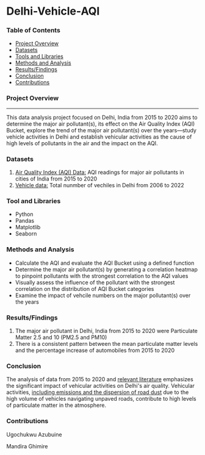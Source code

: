 # Delhi-Vehicle-AQI

### Table of Contents
- [Project Overview](#project-overview)
- [Datasets](#datasets)
- [Tools and Libraries](#tool-and-libraries)
- [Methods and Analysis](#methods-and-analysis)
- [Results/Findings](#resultsfindings)
- [Conclusion](#conclusion)
- [Contributions](contributions)

### Project Overview
---

This data analysis project focused on Delhi, India from 2015 to 2020 aims to determine the major air pollutant(s), its effect on the Air Quality Index (AQI) Bucket, explore the trend of the major air pollutant(s) over the years—study vehicle activities in Delhi and establish vehicular activities as the cause of high levels of pollutants in the air and the impact on the AQI.


### Datasets
1. [Air Quality Index (AQI) Data:](https://www.kaggle.com/datasets/rohanrao/air-quality-data-in-india/data) AQI readings for major air pollutants in cities of India from 2015 to 2020
2. [Vehicle data:](https://data.opencity.in/dataset/delhi-vehicle-registrations-data/resource/c9c2925f-4442-48ee-bacf-543d69931493?view_id=a730e71e-9937-413e-a4b6-6cd87a872c4c) Total nunmber of vechiles in Delhi from 2006 to 2022

### Tool and Libraries 
- Python
- Pandas
- Matplotlib
- Seaborn

### Methods and Analysis
- Calculate the AQI and evaluate the AQI Bucket using a defined function 
- Determine the major air pollutant(s) by generating a correlation heatmap to pinpoint pollutants with the strongest correlation to the AQI values
- Visually assess the influence of the pollutant with the strongest correlation on the distribution of AQI Bucket categories
-  Examine the impact of vehcile numbers on the major pollutant(s) over the years 


### Results/Findings
1. The major air pollutant in Delhi, India from 2015 to 2020 were Particulate Matter 2.5 and 10 (PM2.5 and PM10)
2. There is a consistent pattern between the mean particulate matter levels and the percentage increase of automobiles from 2015 to 2020

### Conclusion
The analysis of data from 2015 to 2020 and [relevant literature](https://doi.org/10.4103/0970-0218.106617) emphasizes the significant impact of vehicular activities on Delhi's air quality. Vehicular activities, [including emissions and the dispersion of road dust](https://cerca.iitd.ac.in/uploads/Reports/1576211826iitk.pdf) due to the high volume of vehicles navigating unpaved roads, contribute to high levels of particulate matter in the atmosphere.

### Contributions 
Ugochukwu Azubuine

Mandira Ghimire

